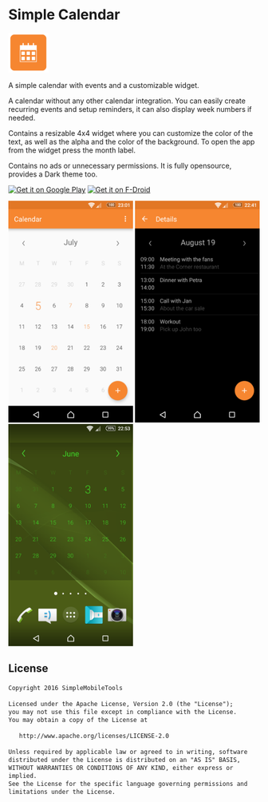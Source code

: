 # Simple Calendar
<img alt="Logo" src="app/src/main/res/mipmap-xxxhdpi/launcher.png" width="80">

A simple calendar with events and a customizable widget.

A calendar without any other calendar integration. You can easily create recurring events and setup reminders, it can also display week numbers if needed.

Contains a resizable 4x4 widget where you can customize the color of the text, as well as the alpha and the color of the background. To open the app from the widget press the month label.

Contains no ads or unnecessary permissions. It is fully opensource, provides a Dark theme too.

<a href='https://play.google.com/store/apps/details?id=com.simplemobiletools.calendar'><img alt='Get it on Google Play' src='https://play.google.com/intl/en_us/badges/images/generic/en_badge_web_generic.png' height=60/></a>
<a href="https://f-droid.org/app/com.simplemobiletools.calendar"><img src="https://f-droid.org/badge/get-it-on.png" alt="Get it on F-Droid" height="60"></a>

<img alt="App image" src="screenshots/app.png" width="250">
<img alt="App image" src="screenshots/app_3.png" width="250">
<img alt="App image" src="screenshots/widget.png" width="250">

License
-------
    Copyright 2016 SimpleMobileTools
    
    Licensed under the Apache License, Version 2.0 (the "License");
    you may not use this file except in compliance with the License.
    You may obtain a copy of the License at
    
       http://www.apache.org/licenses/LICENSE-2.0
    
    Unless required by applicable law or agreed to in writing, software
    distributed under the License is distributed on an "AS IS" BASIS,
    WITHOUT WARRANTIES OR CONDITIONS OF ANY KIND, either express or implied.
    See the License for the specific language governing permissions and
    limitations under the License.
